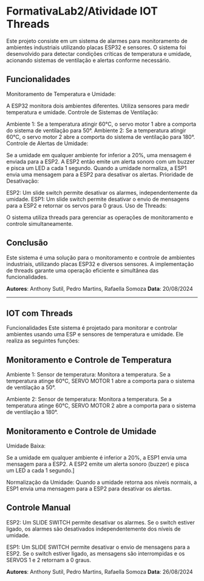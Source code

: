 # FormativaLab2/Atividade IOT Threads
Este projeto consiste em um sistema de alarmes para monitoramento de ambientes industriais utilizando placas ESP32 e sensores. O sistema foi desenvolvido para detectar condições críticas de temperatura e umidade, acionando sistemas de ventilação e alertas conforme necessário.



## Funcionalidades
Monitoramento de Temperatura e Umidade:

A ESP32 monitora dois ambientes diferentes.
Utiliza sensores para medir temperatura e umidade.
Controle de Sistemas de Ventilação:

Ambiente 1: Se a temperatura atingir 60°C, o servo motor 1 abre a comporta do sistema de ventilação para 50°.
Ambiente 2: Se a temperatura atingir 60°C, o servo motor 2 abre a comporta do sistema de ventilação para 180°.
Controle de Alertas de Umidade:

Se a umidade em qualquer ambiente for inferior a 20%, uma mensagem é enviada para a ESP2.
A ESP2 então emite um alerta sonoro com um buzzer e pisca um LED a cada 1 segundo.
Quando a umidade normaliza, a ESP1 envia uma mensagem para a ESP2 para desativar os alertas.
Prioridade de Desativação:

ESP2: Um slide switch permite desativar os alarmes, independentemente da umidade.
ESP1: Um slide switch permite desativar o envio de mensagens para a ESP2 e retornar os servos para 0 graus.
Uso de Threads:

O sistema utiliza threads para gerenciar as operações de monitoramento e controle simultaneamente.

## Conclusão
Este sistema é uma solução para o monitoramento e controle de ambientes industriais, utilizando placas ESP32 e diversos sensores. A implementação de threads garante uma operação eficiente e simultânea das funcionalidades.


**Autores**: Anthony Sutil, Pedro Martins, Rafaella Somoza
**Data**: 20/08/2024

---

## IOT com Threads
Funcionalidades
Este sistema é projetado para monitorar e controlar ambientes usando uma ESP e sensores de temperatura e umidade. Ele realiza as seguintes funções:

## Monitoramento e Controle de Temperatura
Ambiente 1:
Sensor de temperatura: Monitora a temperatura.
Se a temperatura atinge 60°C, SERVO MOTOR 1 abre a comporta para o sistema de ventilação a 50°.

Ambiente 2:
Sensor de temperatura: Monitora a temperatura.
Se a temperatura atinge 60°C, SERVO MOTOR 2 abre a comporta para o sistema de ventilação a 180°.
## Monitoramento e Controle de Umidade
Umidade Baixa:

Se a umidade em qualquer ambiente é inferior a 20%, a ESP1 envia uma mensagem para a ESP2.
A ESP2 emite um alerta sonoro (buzzer) e pisca um LED a cada 1 segundo.]

Normalização da Umidade:
Quando a umidade retorna aos níveis normais, a ESP1 envia uma mensagem para a ESP2 para desativar os alertas.

## Controle Manual
ESP2:
Um SLIDE SWITCH permite desativar os alarmes. Se o switch estiver ligado, os alarmes são desativados independentemente dos níveis de umidade.

ESP1:
Um SLIDE SWITCH permite desativar o envio de mensagens para a ESP2. Se o switch estiver ligado, as mensagens são interrompidas e os SERVOS 1 e 2 retornam a 0 graus.

**Autores**: Anthony Sutil, Pedro Martins, Rafaella Somoza
**Data**: 26/08/2024

